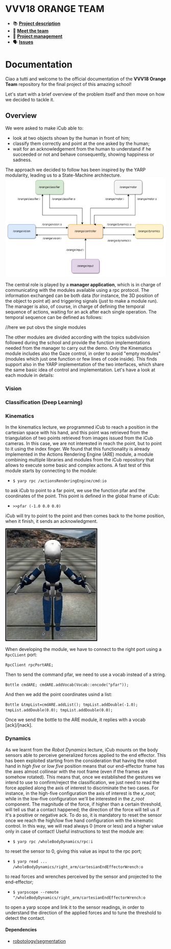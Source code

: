 # VVV18 ORANGE TEAM

- 📚 [**Project description**](https://github.com/vvv-school/vvv18/wiki/Team-contest)
- 👋 [**Meet the team**](https://github.com/orgs/vvv-school/teams/vvv18-team-orange/members)
- :feet: [**Project management**](https://github.com/vvv-school/vvv18-demo-team-orange/projects/1)
- 🗣 [**Issues**](https://github.com/vvv-school/vvv18-demo-team-orange/issues)

# Documentation

Ciao a tutti and welcome to the official documentation of the **VVV18 Orange Team** repository for the final project of this amazing school!

Let's start with a brief overview of the problem itself and then move on how we decided to tackle it.

## Overview

We were asked to make iCub able to:
 - look at two objects shown by the human in front of him;
 - classify them correctly and point at the one asked by the human;
 - wait for an acknowledgement from the human to understand if he succeeded or not and behave consequently, showing happiness or sadness.

The approach we decided to follow has been inspired by the YARP modularity, leading us to a State-Machine architecture. 
![application](misc/framework.png)

The central role is played by a **manager application**, which is in charge of communicating with the modules available using a rpc protocol. The information exchanged can be both data (for instance, the 3D position of the object to point at) and triggering signals (just to make a module run). The manager is also, of course, in charge of defining the temporal sequence of actions, waiting for an ack after each single operation. The temporal sequence can be defined as follows:

//here we put obvs the single modules

The other modules are divided according with the topics subdivision followed during the school and provide the function implementations needed from the manager to carry out the demo. Only the Kinematics module includes also the Gaze control, in order to avoid "empty modules" (modules which just one function or few lines of code inside). This finds support also in the YARP implementation of the two interfaces, which share the same basic idea of control and implementation. Let's have a look at each module in details:

### Vision

### Classification (Deep Learning)

### Kinematics
In the kinematics lecture, we programmed iCub to reach a position in the cartesian space with his hand, and this point was retrieved from the triangulation of two points retrieved from images issued from the iCub cameras. In this case, we are not interested in reach the point, but to point to it using the index finger. We found that this functionality is already implemented in the Actions Rendering Engine (ARE) module, a module combining multiple libraries and modules from the iCub repository that allows to execute some basic and complex actions. A fast test of this module starts by connecting to the module:

- `$ yarp rpc /actionsRenderingEngine/cmd:io`

to ask iCub to point to a far point, we use the function pfar and the coordinates of the point. This point is defined in the global frame of iCub:

- `>>pfar (-1.0 0.0 0.0)`

iCub will try to point to the point and then comes back to the home position, when it finish, it sends an acknowledgment.

![make-it-point](/misc/iCubpoint.gif)

When developing the module, we have to connect to the right port using a `RpcCLient` port:

`RpcClient rpcPortARE;`

Then to send the command pfar, we need to use a vocab instead of a string. 

`Bottle cmdARE;
cmdARE.addVocab(Vocab::encode("pfar"));`

And then we add the point coordinates usind a list:

`Bottle &tmpList=cmdARE.addList();
tmpList.addDouble(-1.0);
tmpList.addDouble(0.0);
tmpList.addDouble(0.0);`

Once we send the bottle to the ARE module, it replies with a vocab [ack]/[nack].  


### Dynamics
As we learnt from the *Robot Dynamics* lecture, iCub mounts on the body sensors able to perceive generalized forces applied to the end effector. This has been exploited starting from the consideration that having the robot hand in *high five* or *low five* position means that our end-effector frame has the axes almost collinear with the root frame (even if the frames are somehow rotated). This means that, once we established the gestures we intend to use to confirm/reject the classification, we just need to read the force applied along the axis of interest to discriminate the two cases. For instance, in the high-five configuration the axis of interest is the *x_root*; while in the low-five configuration we'll be interested in the *z_root* component. The magnitude of the force, if higher than a certain threshold, will tell us that a contact happened; the direction of the force will tell us if it's a positive or negative ack.
To do so, it is mandatory to reset the sensor once we reach the high/low five hand configuration with the kinematic control. In this way, we will read always 0 (more or less) and a higher value only in case of contact! Useful instructions to test the module are:

- `$ yarp rpc /wholeBodyDynamics/rpc:i`

to reset the sensor to 0, giving this value as input to the rpc port;

- `$ yarp read ... /wholeBodyDynamics/right_arm/cartesianEndEffectorWrench:o`

to read forces and wrenches perceived by the sensor and projected to the end-effector;

- `$ yarpscope --remote "/wholeBodyDynamics/right_arm/cartesianEndEffectorWrench:o`

to open a yarp scope and link it to the sensor readings, in order to understand the direction of the applied forces and to tune the threshold to detect the contact.




#### Dependencies
- [robotology/segmentation](https://github.com/robotology/segmentation)


